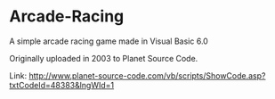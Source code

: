 Arcade-Racing
=============

A simple arcade racing game made in Visual Basic 6.0

Originally uploaded in 2003 to Planet Source Code.

Link: http://www.planet-source-code.com/vb/scripts/ShowCode.asp?txtCodeId=48383&lngWId=1
